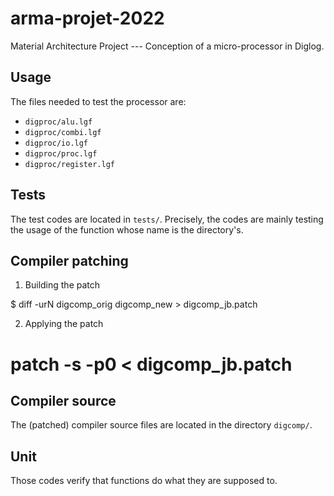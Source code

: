 # arma-projet-2022
Material Architecture Project --- Conception of a micro-processor in Diglog.

## Usage
The files needed to test the processor are:
- `digproc/alu.lgf`
- `digproc/combi.lgf`
- `digproc/io.lgf`
- `digproc/proc.lgf`
- `digproc/register.lgf`

## Tests

The test codes are located in `tests/`.
Precisely, the codes are mainly testing the usage of the function whose name is the directory's.

## Compiler patching

1. Building the patch

$ diff -urN digcomp_orig digcomp_new > digcomp_jb.patch

2. Applying the patch

# patch -s -p0 < digcomp_jb.patch

## Compiler source

The (patched) compiler source files are located in the directory `digcomp/`.

## Unit
Those codes verify that functions do what they are supposed to.
